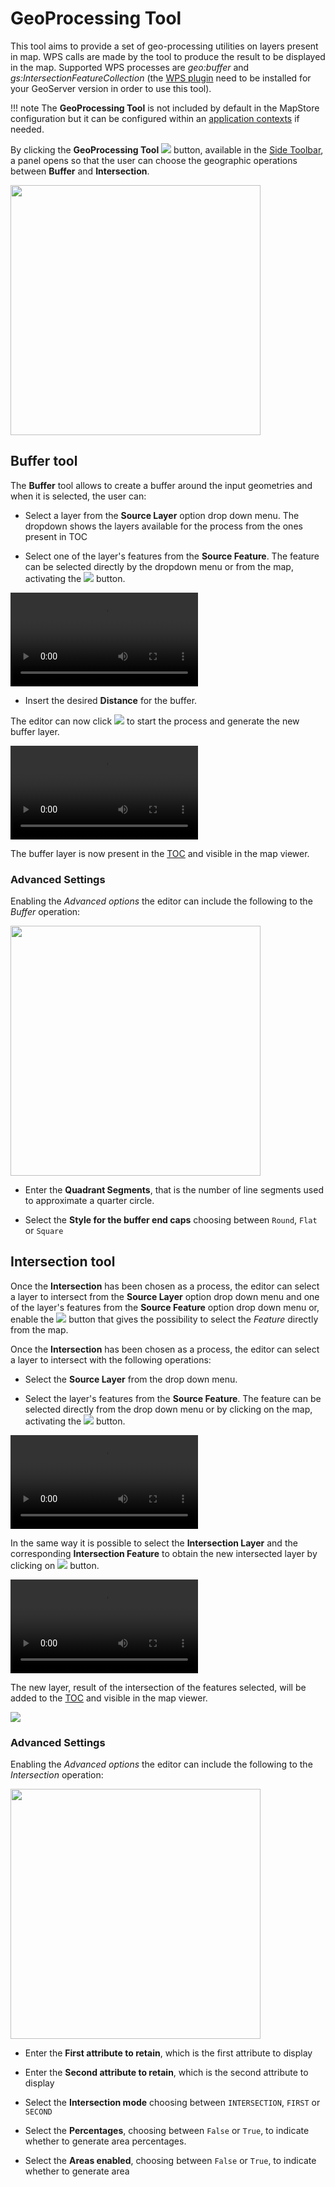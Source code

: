 # GeoProcessing Tool

This tool aims to provide a set of geo-processing utilities on layers present in map. WPS calls are made by the tool to produce the result to be displayed in the map. Supported WPS processes are _geo:buffer_ and _gs:IntersectionFeatureCollection_ (the [WPS plugin](https://docs.geoserver.org/latest/en/user/services/wps/install.html) need to be installed for your GeoServer version in order to use this tool).

!!! note
    The **GeoProcessing Tool** is not included by default in the MapStore configuration but it can be configured within an [application contexts](application-context.md#configure-plugins) if needed.

By clicking the **GeoProcessing Tool** <img src="../img/button/geoprocessing-button.jpg" class="ms-docbutton"/> button, available in the [Side Toolbar](mapstore-toolbars.md#side-toolbar), a panel opens so that the user can choose the geographic operations between **Buffer** and **Intersection**.

<img src="../img/geoprocessing-tool/geoprocessing-panel.jpg" class="ms-docimage" width="400px"/>

## Buffer tool

The **Buffer** tool allows to create a buffer around the input geometries and when it is selected, the user can:

* Select a layer from the **Source Layer** option drop down menu. The dropdown shows the layers available for the process from the ones present in TOC

* Select one of the layer's features from the **Source Feature**. The feature can be selected directly by the dropdown menu or from the map, activating the <img src="../img/button/add_marker_button.jpg" class="ms-docbutton"/> button.

<video class="ms-docimage" controls><source src="../img/geoprocessing-tool/select-buffer-feature.mp4"/></video>

* Insert the desired **Distance** for the buffer.

The editor can now click <img src="../img/button/run_button.jpg" class="ms-docbutton"/> to start the process and generate the new buffer layer.

<video class="ms-docimage" controls><source src="../img/geoprocessing-tool/run_buffer-layer.mp4"/></video>

The buffer layer is now present in the [TOC](toc.md) and visible in the map viewer.

### Advanced Settings

Enabling the *Advanced options* the editor can include the following to the *Buffer* operation:

<img src="../img/geoprocessing-tool/buffer-advanced-options.jpg" class="ms-docimage" width="400px" />

* Enter the **Quadrant Segments**, that is the number of line segments used to approximate a quarter circle.

* Select the **Style for the buffer end caps** choosing between `Round`, `Flat` or `Square`

## Intersection tool

Once the **Intersection** has been chosen as a process, the editor can select a layer to intersect from the **Source Layer** option drop down menu and one of the layer's features from the **Source Feature** option drop down menu or, enable the <img src="../img/button/add_marker_button.jpg" class="ms-docbutton"/> button that gives the possibility to select the *Feature* directly from the map.

Once the **Intersection** has been chosen as a process, the editor can select a layer to intersect with the following operations:

* Select the **Source Layer** from the drop down menu.

* Select the layer's features from the **Source Feature**. The feature can be selected directly from the drop down menu or by clicking on the map, activating the <img src="../img/button/add_marker_button.jpg" class="ms-docbutton"/> button.

<video class="ms-docimage" controls><source src="../img/geoprocessing-tool/select-feature.mp4"/></video>

In the same way it is possible to select the **Intersection Layer** and the corresponding **Intersection Feature** to obtain the new intersected layer by clicking on <img src="../img/button/run_button.jpg" class="ms-docbutton"/> button.

<video class="ms-docimage" controls><source src="../img/geoprocessing-tool/run_intersection-layer.mp4"/></video>

The new layer, result of the intersection of the features selected, will be added to the [TOC](toc.md) and visible in the map viewer.

<img src="../img/geoprocessing-tool/intersection-layer.jpg" class="ms-docimage" />

### Advanced Settings

Enabling the *Advanced options* the editor can include the following to the *Intersection* operation:

<img src="../img/geoprocessing-tool/intersection-advanced-options.jpg" class="ms-docimage" width="400px"/>

* Enter the **First attribute to retain**, which is the first attribute to display

* Enter the **Second attribute to retain**, which is the second attribute to display

* Select the **Intersection mode** choosing between `INTERSECTION`, `FIRST` or `SECOND`

* Select the **Percentages**, choosing between `False` or `True`, to indicate whether to generate area percentages.

* Select the **Areas enabled**, choosing between `False` or `True`, to indicate whether to generate area

